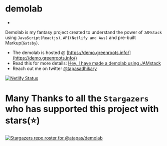 # demolab
-
Demolab is my fantasy project created to understand the power of `JAMstack` using `JavaScript(Reactjs)`, `API(Netlify and Aws)` and pre-built Markup(`Gatsby`).

- The demolab is hosted @ [https://demo.greenroots.info/](https://demo.greenroots.info/)
- Read this for more details: [Hey, I have made a demolab using JAMstack](https://blog.greenroots.info/hey-i-have-made-a-demolab-using-jamstack-ckeeiohqp0032f7s15c4c3ro6)
- Reach out me on twitter [@tapasadhikary](https://twitter.com/tapasadhikary)


[![Netlify Status](https://api.netlify.com/api/v1/badges/90f59874-d920-4104-87fa-0bc5d1531bf4/deploy-status)](https://app.netlify.com/sites/demolab/deploys)

# Many Thanks to all the `Stargazers` who has supported this project with stars(⭐)

[![Stargazers repo roster for @atapas/demolab](https://reporoster.com/stars/atapas/demolab)](https://github.com/atapas/demolab/stargazers)

